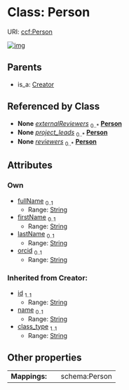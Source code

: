 
# Class: Person




URI: [ccf:Person](http://purl.org/ccf/Person)


[![img](https://yuml.me/diagram/nofunky;dir:TB/class/[Dataset]++-%20externalReviewers%200..*>[Person&#124;fullName:string%20%3F;firstName:string%20%3F;lastName:string%20%3F;orcid:string%20%3F;id(i):string;name(i):string%20%3F;class_type(i):string],[Dataset]++-%20project_leads%200..*>[Person],[Dataset]++-%20reviewers%200..*>[Person],[Creator]^-[Person],[Dataset],[Creator])](https://yuml.me/diagram/nofunky;dir:TB/class/[Dataset]++-%20externalReviewers%200..*>[Person&#124;fullName:string%20%3F;firstName:string%20%3F;lastName:string%20%3F;orcid:string%20%3F;id(i):string;name(i):string%20%3F;class_type(i):string],[Dataset]++-%20project_leads%200..*>[Person],[Dataset]++-%20reviewers%200..*>[Person],[Creator]^-[Person],[Dataset],[Creator])

## Parents

 *  is_a: [Creator](Creator.md)

## Referenced by Class

 *  **None** *[externalReviewers](externalReviewers.md)*  <sub>0..\*</sub>  **[Person](Person.md)**
 *  **None** *[project_leads](project_leads.md)*  <sub>0..\*</sub>  **[Person](Person.md)**
 *  **None** *[reviewers](reviewers.md)*  <sub>0..\*</sub>  **[Person](Person.md)**

## Attributes


### Own

 * [fullName](fullName.md)  <sub>0..1</sub>
     * Range: [String](types/String.md)
 * [firstName](firstName.md)  <sub>0..1</sub>
     * Range: [String](types/String.md)
 * [lastName](lastName.md)  <sub>0..1</sub>
     * Range: [String](types/String.md)
 * [orcid](orcid.md)  <sub>0..1</sub>
     * Range: [String](types/String.md)

### Inherited from Creator:

 * [id](id.md)  <sub>1..1</sub>
     * Range: [String](types/String.md)
 * [name](name.md)  <sub>0..1</sub>
     * Range: [String](types/String.md)
 * [class_type](class_type.md)  <sub>1..1</sub>
     * Range: [String](types/String.md)

## Other properties

|  |  |  |
| --- | --- | --- |
| **Mappings:** | | schema:Person |

